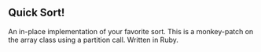 ## Quick Sort!

An in-place implementation of your favorite sort. This is a monkey-patch on the array class using a partition call. Written in Ruby.
